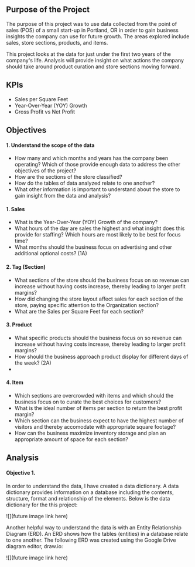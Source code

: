 ## Purpose of the Project
The purpose of this project was to use data collected from the point of sales (POS) of a small start-up in Portland, OR in order to gain business insights the company can use for future growth. The areas explored include sales, store sections, products, and items. 

This project looks at the data for just under the first two years of the company's life. Analysis will provide insight on what actions the company should take around product curation and store sections moving forward. 


## KPIs
* Sales per Square Feet
* Year-Over-Year (YOY) Growth
* Gross Profit vs Net Profit


## Objectives

#### 1. Understand the scope of the data
* How many and which months and years has the company been operating? Which of those provide enough data to address the other objectives of the project?
* How are the sections of the store classified? 
* How do the tables of data analyzed relate to one another?
* What other information is important to understand about the store to gain insight from the data and analysis?

#### 1. Sales
* What is the Year-Over-Year (YOY) Growth of the company?
* What hours of the day are sales the highest and what insight does this provide for staffing? Which hours are most likely to be best for focus time?
* What months should the business focus on advertising and other additional optional costs? (1A)

#### 2. Tag (Section)
* What sections of the store should the business focus on so revenue can increase without having costs increase, thereby leading to larger profit margins?
* How did changing the store layout affect sales for each section of the store, paying specific attention to the Organization section?
* What are the Sales per Square Feet for each section?

#### 3. Product
* What specific products should the business focus on so revenue can increase without having costs increase, thereby leading to larger profit margins?
* How should the business approach product display for different days of the week? (2A)
* 

#### 4. Item
* Which sections are overcrowded with items and which should the business focus on to curate the best choices for customers?
* What is the ideal number of items per section to return the best profit margin?
* Which section can the business expect to have the highest number of visitors and thereby accomodate with appropriate square footage?
* How can the business maximize inventory storage and plan an appropriate amount of space for each section?


## Analysis
#### Objective 1.
In order to understand the data, I have created a data dictionary. A data dictionary provides information on a database including the contents, structure, format and relationship of the elements. Below is the data dictionary for the this project:

![](future image link here)

Another helpful way to understand the data is with an Entity Relationship Diagram (ERD). An ERD shows how the tables (entities) in a database relate to one another. The following ERD was created using the Google Drive diagram editor, draw.io:

![](future image link here)